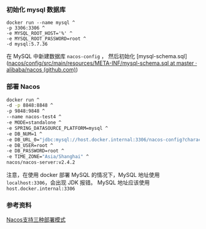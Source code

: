 ### 初始化 mysql 数据库

```
docker run --name mysql ^
-p 3306:3306 ^
-e MYSQL_ROOT_HOST='%' ^
-e MYSQL_ROOT_PASSWORD=root ^
-d mysql:5.7.36
```

在 MySQL 中新建数据库 `nacos-config` ， 然后初始化 [mysql-schema.sql]([nacos/config/src/main/resources/META-INF/mysql-schema.sql at master · alibaba/nacos (github.com)](https://github.com/alibaba/nacos/blob/master/config/src/main/resources/META-INF/mysql-schema.sql))



### 部署 Nacos

```bash
docker run ^
-d -p 8848:8848 ^
-p 9848:9848 ^
--name nacos-test4 ^
-e MODE=standalone ^
-e SPRING_DATASOURCE_PLATFORM=mysql ^
-e DB_NUM=1 ^
-e DB_URL_0="jdbc:mysql://host.docker.internal:3306/nacos-config?characterEncoding=utf8&connectTimeout=1000&socketTimeout=30000&autoReconnect=true&useUnicode=true&useSSL=false&serverTimezone=UTC" ^
-e DB_USER=root ^
-e DB_PASSWORD=root ^
-e TIME_ZONE="Asia/Shanghai" ^
nacos/nacos-server:v2.4.2
```

注意，在使用 docker 部署 MySQL 的情况下，MySQL 地址使用 `localhost:3306`，会出现 JDK 报错。 MySQL 地址应该使用 `host.docker.internal:3306`





### 参考资料

[Nacos支持三种部署模式](https://nacos.io/zh-cn/docs/deployment.html)